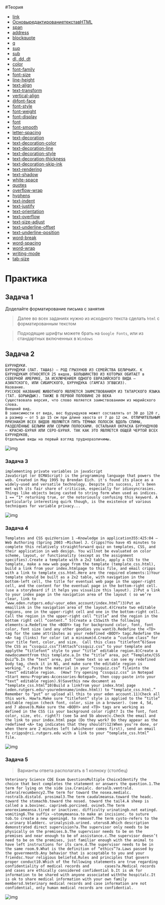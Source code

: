 #Теория

- [link](https://developer.mozilla.org/ru/docs/Web/HTML/Element/link#%D1%81%D1%82%D0%B8%D0%BB%D0%B8%D0%B7%D0%B0%D1%86%D0%B8%D1%8F_%D1%81_css)
- [ОсновыредактированиетекставHTML](https://developer.mozilla.org/ru/docs/Learn/HTML/Introduction_to_HTML/HTML_text_fundamentals)
- [span](https://doka.guide/html/span/)
- [address](https://doka.guide/html/address/)
- [blockquote](https://doka.guide/html/blockquote/)
- [q](https://doka.guide/html/q/)
- [sup](https://doka.guide/html/sup/)
- [sub](https://doka.guide/html/sub/)
- [dl, dd, dt](https://doka.guide/html/dl-dd-dt/)
- [color](https://doka.guide/css/color/)
- [font-family](https://doka.guide/css/font-family/)
- [font-size](https://doka.guide/css/font-size/)
- [line-height](https://doka.guide/css/line-height/)
- [text-align](https://doka.guide/css/text-align/)
- [text-transform](https://doka.guide/css/text-transform/)
- [vertical-align](https://doka.guide/css/vertical-align/)
- [@font-face](https://doka.guide/css/font-face/)
- [font-style](https://doka.guide/css/font-style/)
- [font-weight](https://doka.guide/css/font-weight/)
- [font-display](https://doka.guide/css/font-display/)
- [font](https://doka.guide/css/font/)
- [font-smooth](https://doka.guide/css/font-smooth/)
- [letter-spacing](https://doka.guide/css/letter-spacing/)
- [text-decoration](https://doka.guide/css/text-decoration/)
- [text-decoration-color](https://doka.guide/css/text-decoration-color/)
- [text-decoration-line](https://doka.guide/css/text-decoration-line/)
- [text-decoration-style](https://doka.guide/css/text-decoration-style/)
- [text-decoration-thickness](https://doka.guide/css/text-decoration-thickness/)
- [text-decoration-skip-ink](https://doka.guide/css/text-decoration-skip-ink/)
- [text-rendering](https://doka.guide/css/text-rendering/)
- [text-shadow](https://doka.guide/css/text-shadow/)
- [white-space](https://doka.guide/css/white-space/)
- [quotes](https://doka.guide/css/quotes/)
- [overflow-wrap](https://doka.guide/css/overflow-wrap/)
- [hyphens](https://doka.guide/css/hyphens/)
- [text-indent](https://doka.guide/css/text-indent/)
- [text-justify](https://doka.guide/css/text-justify/)
- [text-orientation](https://doka.guide/css/text-orientation/)
- [text-overflow](https://doka.guide/css/text-overflow/)
- [text-size-adjust](https://doka.guide/css/text-size-adjust/)
- [text-underline-offset](https://doka.guide/css/text-underline-offset/)
- [text-underline-position](https://doka.guide/css/text-underline-position/)
- [word-break](https://doka.guide/css/word-break/)
- [word-spacing](https://doka.guide/css/word-spacing/)
- [word-wrap](https://doka.guide/css/word-wrap/)
- [writing-mode](https://doka.guide/css/writing-mode/)
- [tab-size](https://doka.guide/css/tab-size/)

# Практика

## Задача 1

Доделайте форматирование письма с занятия

> Далее во всех заданиях нужно из исходного текста сделать `html` с форматированным текстом 

> Подходящие шрифты можете брать на `Google Fonts`, или из стандартных включенных в `Windows`
## Задача 2

```text
БУРУНДУКИ.
БУРУНДУКИ (ЛАТ. ТАША$) — РОД ГРЫЗУНОВ ИЗ СЕМЕЙСТВА БЕЛИЧЬИХ. К БУРУНДУКАМ ОТНОСЯТСЯ 25 видов, БОЛЬШИНСТВО ИЗ КОТОРЫХ ОБИТАЕТ в СЕВЕРНОЙ АМЕРИКЕ, ЗА ИСКЛЮЧЕНИЕМ ОДНОГО ЕВРАЗИЙСКОГО ВИДА — АЗИАТСКОГО, ИЛИ СИБИРСКОГО, БУРУНДУКА (ГАМГАЗ ЗГВШСИЗ).
Название.
РУССКОЕ НАЗВАНИЕ ЖИВОТНОГО ЯВЛЯЕТСЯ ЗАИМСТВОВАНИЕМ ИЗ ТАТАРСКОГО ЯЗЫКА (ТАТ. БОРЫНДЫК). ТАКЖЕ В ПЕРВОЙ ПОЛОВИНЕ 20 ВЕКА
Существовала версия, что слово является заимствованием из марийского слова.
Внешний вид.
В зависимости от вида, вес бурундуков может составлять от 30 до 120 г, а размер — от 5 до 15 см при длине хвоста от 7 до 12 см. ОТЛИЧИТЕЛЬНЫМ ПРИЗНАКОМ ВСЕХ ВИДОВ ЯВЛЯЮТСЯ ПЯТЬ ТЁМНЫХ ПОЛОСОК ВДОЛЬ СПИНЫ, РАЗДЕЛЁННЫЕ БЕЛЫМИ ИЛИ СЕРЫМИ ПОЛОСКАМИ. ОСТАЛЬНАЯ ОКРАСКА БУРУНДУКОВ — КРАСНО-БУРАЯ ИЛИ СЕРО-БУРАЯ. ТАК КАК ЭТО ЯВЛЯЕТСЯ ОБЩЕЙ ЧЕРТОЙ ВСЕХ БУРУНДУКОВ,
Отдельные виды на первый взгляд трудноразличимы.
```
![img](./img/practice_16.png)

### Задача 3

```text
implementing private variables in javaScript
JavaScript (or ECMAScript) is the programming language that powers the web. Created in May 1995 by Brendan Eich. it's found its place as a widely-used and versatile technology. Despite its success, it’s been met with its fair share of criticism, especially for idiosyncrasies. Things like objects being casted to string form when used as indices. 1 == “1* returning true, or the notoriously confusing this keyword. A particularly interesting quirk though, is the existence of various techniques for variable privacy...

```
![img](./img/codepen-xNmpZw.png)

### Задача 4

```text
Templates and CSS quizVersion 1 –Knowledge in application355:425:04 –Web Authoring (Spring 2003 –Michael J. Cripps)You have 45 minutes to complete this relatively straightforward quiz on templates, CSS, and their application in web design. You willnot be evaluated on color scheme, layout, or functionality (except as the assignment specifies).Create a template with a 2x2 table, apply a CSS to the template, make a new web page from the template (template_css.html), build a link from your index.htmlpage to this file, and email cripps with a link to template_css.html.Here are the required elements:1)Your template should be built as a 2x2 table, with navigation in the bottom-left cell, the title for eventual web page in the upper-right cell, and the content for the eventual page in the bottom-right cell. (use a storyboard if it helps you visualize this layout). 2)Put a link to your index page in the navigation area of the layout ( so we’re clear, link to “www.eden.rutgers.edu/~your_eden_account/index.html”)3)Put an emaillink in the navigation area of the layout.4)Create two editable regions, one in the upper-right cell and one in the bottom-right cell.  Call the region in the upper-right cell “title” and the region in the bottom right cell “content.” 5)Create a CSSwith the following elements:a.Redefine the <BODY> tag for background color, font, font color, font size (and any other goodies you want)b.Redefine the <TD> tag for the same attributes as your redefined <BODY> tagc.Redefine the <A> tag (links) for color (at a minimum)d.Create a “custom class” for your title font, color, and size.  Call this class “titlefont”6)Save the CSS as “cssquiz.css”7)Attach“cssquiz.css” to your template and applythe “titlefont” style to your “title” editable region.8)Create a newdocumentfrom this template.a.In the “title” area, put “Template/CSS Quiz”b.In the “text” area, put “some text so we can see my redefined body tag, check it in NS, and make sure the editable region is working.” c.Paste the material in your “cssquiz.css” fileinto the “text” editable region.  (How? Try opening “cssquiz.css” in Notepad <Start menu-Programs-Accessories-Notepad>, then copy-paste into your “text” editable region).9)Savethis new document as “template_css.html”10)Build a linkfrom your index.html page (eden.rutgers.edu/~youredenname/index.html)) to “template_css.html.”  Remember to “put” or upload all this to your eden account.11)Check all this work. How?a.Make sure “titlefont” style is applied to the “title” editable region (check font, color, size in a browser). (see 4, 5d, and 7 above)b.Make sure the <BODY> and <TD> tags are working as defined in the CSS (is your background color right? Is the font, font color, size, etc. right?) (see 5a and 5b above)c.Check the email and the link to your index.html page (Do they work? Do they appear as the redefined <A> tag indicates that they should?)12)When you’re done, or when there are 2 minutes left (whichever comes first), send an email to cripps@rci.rutgers.edu with a link to your “template_css.html” file. 
```

![img](./img/text.png)

### Задача 5

> Варианты ответа располагать в 1 колноку (столбец)

```text
Veterinary Science CDE Exam QuestionsMultiple ChoiceIdentify the choice that best completes the statement or answers the question.1.The term for lying on the side isa.Cranialc. dorsalb.ventrald. lateralrecumbency2.The term for toward the nosea.medialc. rostralb.distald. prosimal3.The term caudalmeansa.toward the headc. toward the stomachb.toward the nosed. toward the tail4.A sheep is called a a.bovinec. caprineb.porcined. ovine5.The term anorexiameansa.tired or inactivec. difficulty urinatingb.not eatingd. vomiting6.The suffix –stomymeansa.to make an incisionc. to suture tob.to create a new openingd. to remove7.The term cysto-refers to the a.urinary bladderc. urinalysisb.urined. uterus8.Which description demonstrated direct supervision?a.The supervisor only needs to be physically on the premises.b.The supervisor needs to be on the premises and near enough to be of assistance.c.The supervisor doesn’t need to be on the premises, just familiar enough with the animal to have left instructions for its care.d.The supervisor needs to be in the same room.9.What is the definition of “ethics”?a.Laws passed by the governmentb.Any behavior that is acceptable to you and your friendsc.Your religious beliefsd.Rules and principles that govern proper conduct10.Which of the following statements are true regarding confidentiality of medical records and       cases?a.Medical records and cases are ethically considered confidential b.It is ok for information to be shared with anyone associated withthe hospitalc.It is ok to share medical information with your own family membersd.Veterinary medical records and case information are not confidential, only human medical records are confidential.

```

![img](./img/text2.png)
